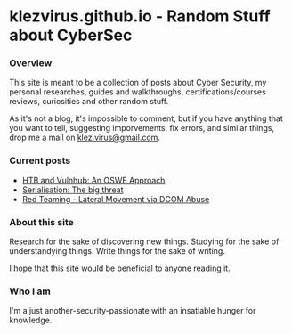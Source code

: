 # klezvirus.github.io - Random Stuff about CyberSec

### Overview

This site is meant to be a collection of posts about Cyber Security, my personal researches, guides and walkthroughs, certifications/courses reviews, curiosities and other random stuff.

As it's not a blog, it's impossible to comment, but if you have anything that you want to tell, suggesting imporvements, fix errors, and similar things, drop me a mail on klez.virus@gmail.com.

### Current posts

* [HTB and Vulnhub: An OSWE Approach](https://klezvirus.github.io/HTB_VulnHub_an_OSWE_approach/)
* [Serialisation: The big threat](https://klezvirus.github.io/The_Big_Problem_of_Serialisation/)
* [Red Teaming - Lateral Movement via DCOM Abuse](https://klezvirus.github.io/RedTeaming/LateralMovementDCOM/)

### About this site

Research for the sake of discovering new things.
Studying for the sake of understandying things.
Write things for the sake of writing.

I hope that this site would be beneficial to anyone reading it.

### Who I am

I'm a just another-security-passionate with an insatiable hunger for knowledge.